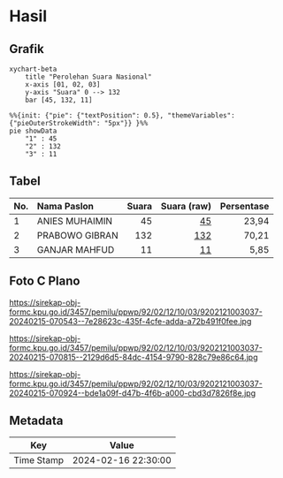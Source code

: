 # Hasil

## Grafik

```mermaid
xychart-beta
    title "Perolehan Suara Nasional"
    x-axis [01, 02, 03]
    y-axis "Suara" 0 --> 132
    bar [45, 132, 11]
```

```mermaid
%%{init: {"pie": {"textPosition": 0.5}, "themeVariables": {"pieOuterStrokeWidth": "5px"}} }%%
pie showData
    "1" : 45
    "2" : 132
    "3" : 11
```

## Tabel

| No. | Nama Paslon    | Suara | Suara (raw) | Persentase |
|:--- |:-------------- | -----:| -----------:| ----------:|
| 1   | ANIES MUHAIMIN | 45    | [45][p-1]   | 23,94      |
| 2   | PRABOWO GIBRAN | 132   | [132][p-2]  | 70,21      |
| 3   | GANJAR MAHFUD  | 11    | [11][p-3]   | 5,85       |


[p-1]: https://github.com/gigit-pemilu/pemilu-2024/blob/main/pilpres/hitung-suara/sub/92-papua-barat/sub/02-manokwari/sub/12-manokwari-barat/sub/1003-wosi/sub/037-tps/sub/paslon-1.txt
[p-2]: https://github.com/gigit-pemilu/pemilu-2024/blob/main/pilpres/hitung-suara/sub/92-papua-barat/sub/02-manokwari/sub/12-manokwari-barat/sub/1003-wosi/sub/037-tps/sub/paslon-2.txt
[p-3]: https://github.com/gigit-pemilu/pemilu-2024/blob/main/pilpres/hitung-suara/sub/92-papua-barat/sub/02-manokwari/sub/12-manokwari-barat/sub/1003-wosi/sub/037-tps/sub/paslon-3.txt

## Foto C Plano

https://sirekap-obj-formc.kpu.go.id/3457/pemilu/ppwp/92/02/12/10/03/9202121003037-20240215-070543--7e28623c-435f-4cfe-adda-a72b491f0fee.jpg

https://sirekap-obj-formc.kpu.go.id/3457/pemilu/ppwp/92/02/12/10/03/9202121003037-20240215-070815--2129d6d5-84dc-4154-9790-828c79e86c64.jpg

https://sirekap-obj-formc.kpu.go.id/3457/pemilu/ppwp/92/02/12/10/03/9202121003037-20240215-070924--bde1a09f-d47b-4f6b-a000-cbd3d7826f8e.jpg


## Metadata

| Key        | Value               |
| ---------- | ------------------- |
| Time Stamp | 2024-02-16 22:30:00 |



